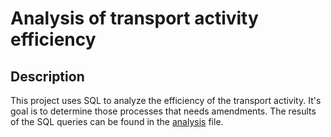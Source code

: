 # Analysis of transport activity efficiency

## Description

This project uses SQL to analyze the efficiency of the transport activity. 
It's goal is to determine those processes that needs amendments.
The results of the SQL queries can be found in the [analysis](https://github.com/AncaOanaM/Shipment-Database/blob/main/Analysis.sql)  file.
